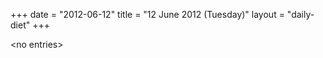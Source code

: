 +++
date = "2012-06-12"
title = "12 June 2012 (Tuesday)"
layout = "daily-diet"
+++

<p>&lt;no entries&gt;</p>